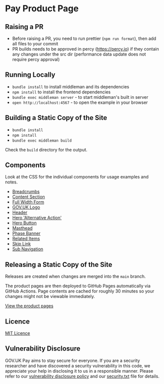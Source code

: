# Pay Product Page

## Raising a PR

- Before raising a PR, you need to run prettier (`npm run format`), then add all files to your commit
- PR builds needs to be approved in percy (https://percy.io) if they contain any changes under the src dir (performance data update does not require percy approval)

## Running Locally

- `bundle install` to install middleman and its dependencies
- `npm install` to install the frontend dependencies
- `bundle exec middleman server` - to start middleman's built in server
- `open http://localhost:4567` - to open the example in your browser

## Building a Static Copy of the Site

- `bundle install`
- `npm install`
- `bundle exec middleman build`

Check the `build` directory for the output.

## Components

Look at the CSS for the individual components for usage examples and notes.

- [Breadcrumbs](source/stylesheets/modules/_breadcrumbs.scss)
- [Content Section](source/stylesheets/modules/_content-section.scss)
- [Full Width Form](source/stylesheets/modules/_full-width-form.scss)
- [GOV.UK Logo](source/stylesheets/modules/_govuk-logo.scss)
- [Header](source/stylesheets/modules/_header.scss)
- [Hero 'Alternative Action'](source/stylesheets/modules/_hero-alternative-action.scss)
- [Hero Button](source/stylesheets/modules/_hero-button.scss)
- [Masthead](source/stylesheets/modules/_masthead.scss)
- [Phase Banner](source/stylesheets/modules/_phase-banner.scss)
- [Related Items](source/stylesheets/modules/_related-items.scss)
- [Skip Link](source/stylesheets/modules/_skip-link.scss)
- [Sub Navigation](source/stylesheets/modules/_sub-navigation.scss)

## Releasing a Static Copy of the Site

Releases are created when changes are merged into the `main` branch.

The product pages are then deployed to GitHub Pages automatically via GitHub Actions. Page contents are cached for roughly 30 minutes so your changes might not be viewable immediately.

[View the product pages](https://payments.service.gov.uk/)

## Licence

[MIT Licence](LICENCE)

## Vulnerability Disclosure

GOV.UK Pay aims to stay secure for everyone. If you are a security researcher and have discovered a security vulnerability in this code, we appreciate your help in disclosing it to us in a responsible manner. Please refer to our [vulnerability disclosure policy](https://www.gov.uk/help/report-vulnerability) and our [security.txt](https://vdp.cabinetoffice.gov.uk/.well-known/security.txt) file for details.
